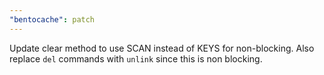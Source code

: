 ```yaml
---
"bentocache": patch
---
```


Update clear method to use SCAN instead of KEYS for non-blocking. Also replace `del` commands with `unlink` since this is non blocking.

